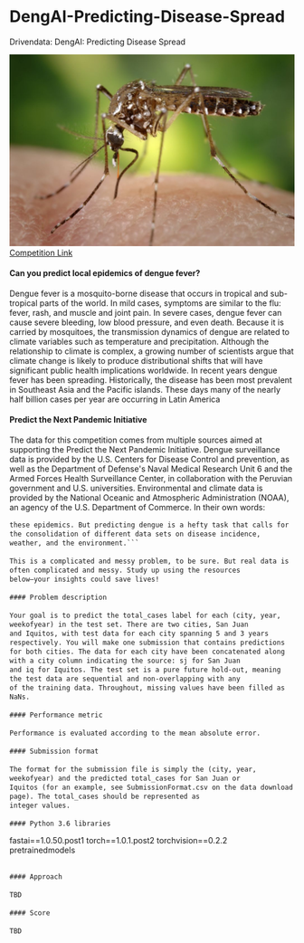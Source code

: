 # DengAI-Predicting-Disease-Spread
Drivendata: DengAI: Predicting Disease Spread

![Competition banner](images/banner.jpg)
[Competition Link](https://www.drivendata.org/competitions/44/dengai-predicting-disease-spread/page/80/)

#### Can you predict local epidemics of dengue fever?

Dengue fever is a mosquito-borne disease that occurs in tropical and sub-tropical parts of the world. In mild cases, symptoms are 
similar to the flu: fever, rash, and muscle and joint pain. In severe cases, dengue fever can cause severe bleeding, 
low blood pressure, and even death.
Because it is carried by mosquitoes, the transmission dynamics of dengue are related to climate variables such as temperature
and precipitation. Although the relationship to climate is complex, a growing number of scientists argue that climate change 
is likely to produce distributional shifts that will have significant public health implications worldwide.
In recent years dengue fever has been spreading. Historically, the disease has been most prevalent in Southeast Asia and the 
Pacific islands. These days many of the nearly half billion cases per year are occurring in Latin America

#### Predict the Next Pandemic Initiative

The data for this competition comes from multiple sources aimed at supporting the Predict the Next Pandemic Initiative. 
Dengue surveillance data is provided by the U.S. Centers for Disease Control and prevention, as well as the Department 
of Defense's Naval Medical Research Unit 6 and the Armed Forces Health Surveillance Center, in collaboration with the Peruvian 
government and U.S. universities. Environmental and climate data is provided by the National Oceanic and Atmospheric Administration 
(NOAA), an agency of the U.S. Department of Commerce.
In their own words:

```Accurate dengue predictions would help public health workers ... and people around the world take steps to reduce the impact of 
these epidemics. But predicting dengue is a hefty task that calls for the consolidation of different data sets on disease incidence, 
weather, and the environment.```

This is a complicated and messy problem, to be sure. But real data is often complicated and messy. Study up using the resources 
below—your insights could save lives!

#### Problem description

Your goal is to predict the total_cases label for each (city, year, weekofyear) in the test set. There are two cities, San Juan 
and Iquitos, with test data for each city spanning 5 and 3 years respectively. You will make one submission that contains predictions 
for both cities. The data for each city have been concatenated along with a city column indicating the source: sj for San Juan 
and iq for Iquitos. The test set is a pure future hold-out, meaning the test data are sequential and non-overlapping with any 
of the training data. Throughout, missing values have been filled as NaNs.

#### Performance metric

Performance is evaluated according to the mean absolute error.

#### Submission format

The format for the submission file is simply the (city, year, weekofyear) and the predicted total_cases for San Juan or 
Iquitos (for an example, see SubmissionFormat.csv on the data download page). The total_cases should be represented as 
integer values.

#### Python 3.6 libraries
```
fastai==1.0.50.post1
torch==1.0.1.post2
torchvision==0.2.2
pretrainedmodels
```

#### Approach

TBD

#### Score

TBD
